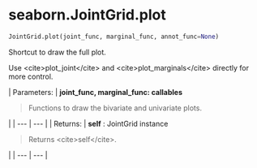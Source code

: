 # seaborn.JointGrid.plot

```py
JointGrid.plot(joint_func, marginal_func, annot_func=None)
```

Shortcut to draw the full plot.

Use &lt;cite&gt;plot_joint&lt;/cite&gt; and &lt;cite&gt;plot_marginals&lt;/cite&gt; directly for more control.

| Parameters: | **joint_func, marginal_func: callables**

> Functions to draw the bivariate and univariate plots.

 |
| --- | --- |
| Returns: | **self** : JointGrid instance

> Returns &lt;cite&gt;self&lt;/cite&gt;.

 |
| --- | --- |